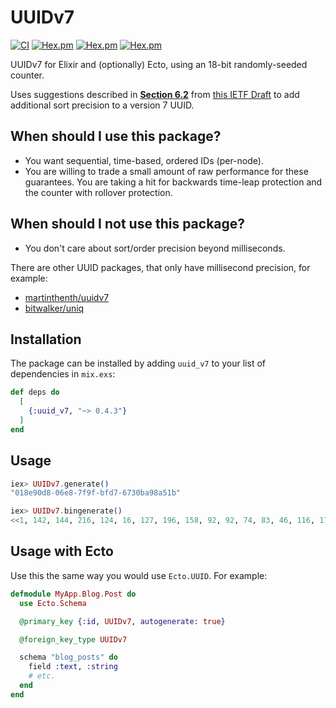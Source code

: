 # UUIDv7

[![CI](https://github.com/ryanwinchester/uuidv7/actions/workflows/ci.yml/badge.svg)](https://github.com/ryanwinchester/uuidv7/actions/workflows/ci.yml)
 [![Hex.pm](https://img.shields.io/hexpm/v/uuid_v7)](https://hex.pm/packages/uuid_v7)
 [![Hex.pm](https://img.shields.io/hexpm/dt/uuid_v7)](https://hex.pm/packages/uuid_v7)
 [![Hex.pm](https://img.shields.io/hexpm/l/uuid_v7)](https://github.com/ryanwinchester/uuidv7/blob/main/LICENSE)

UUIDv7 for Elixir and (optionally) Ecto, using an 18-bit randomly-seeded counter.

Uses suggestions described in **[Section 6.2](https://www.ietf.org/archive/id/draft-ietf-uuidrev-rfc4122bis-14.html#name-monotonicity-and-counters)** from [this IETF Draft](https://www.ietf.org/archive/id/draft-ietf-uuidrev-rfc4122bis-14.html)
to add additional sort precision to a version 7 UUID.

## When should I use this package?

- You want sequential, time-based, ordered IDs (per-node).
- You are willing to trade a small amount of raw performance for these
  guarantees. You are taking a hit for backwards time-leap protection and the
  counter with rollover protection.

## When should I not use this package?

- You don't care about sort/order precision beyond milliseconds.

There are other UUID packages, that only have millisecond precision, for example:

- [martinthenth/uuidv7](https://github.com/martinthenth/uuidv7)
- [bitwalker/uniq](https://github.com/bitwalker/uniq)

## Installation

The package can be installed by adding `uuid_v7` to your list of dependencies in `mix.exs`:

```elixir
def deps do
  [
    {:uuid_v7, "~> 0.4.3"}
  ]
end
```

## Usage

```elixir
iex> UUIDv7.generate()
"018e90d8-06e8-7f9f-bfd7-6730ba98a51b"

iex> UUIDv7.bingenerate()
<<1, 142, 144, 216, 124, 16, 127, 196, 158, 92, 92, 74, 83, 46, 116, 173>>
```

## Usage with Ecto

Use this the same way you would use `Ecto.UUID`. For example:

```elixir
defmodule MyApp.Blog.Post do
  use Ecto.Schema

  @primary_key {:id, UUIDv7, autogenerate: true}

  @foreign_key_type UUIDv7

  schema "blog_posts" do
    field :text, :string
    # etc.
  end
end
```
